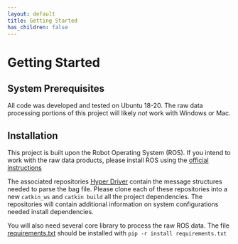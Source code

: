 ```yaml
---
layout: default
title: Getting Started
has_children: false
---
```

# Getting Started

## System Prerequisites
All code was developed and tested on Ubuntu 18-20. The raw data processing portions of this project will likely _not_ work with Windows or Mac.

## Installation

This project is built upon the Robot Operating System (ROS). If you intend to work with the raw data products, please install ROS using the [official instructions](http://wiki.ros.org/ROS/Installation)

The associated repositories [Hyper Driver](https://github.com/RIVeR-Lab/hyper_drive_public) contain the message structures needed to parse the bag file. Please clone each of these repositories into a new `catkin_ws` and `catkin build` all the project dependencies. The repositories will contain additional information on system configurations needed install dependencies.

You will also need several core library to process the raw ROS data. The file [requirements.txt](./requirements.txt) should be installed with `pip -r install requirements.txt`
